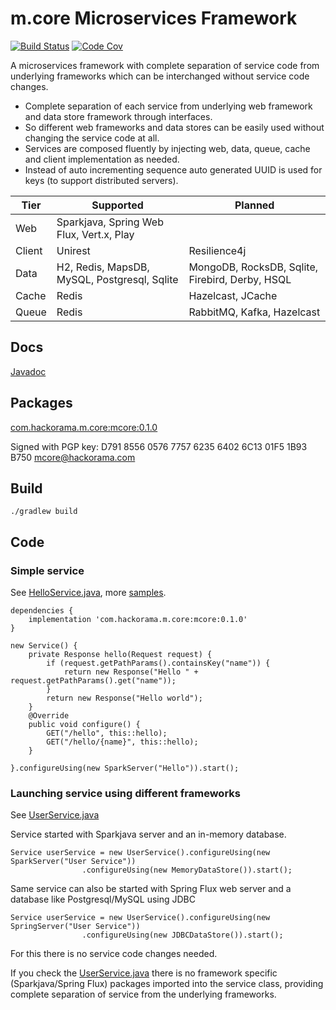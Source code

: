 # m.core Microservices Framework

[![Build Status](https://travis-ci.org/hackorama/mcore.svg?branch=master)](https://travis-ci.org/hackorama/mcore)
[![Code Cov](https://codecov.io/gh/hackorama/mcore/branch/master/graph/badge.svg)](https://codecov.io/gh/hackorama/mcore)

A microservices framework with complete separation of service code from underlying frameworks which can be interchanged without service code changes.

- Complete separation of each service from underlying web framework and data store framework through interfaces.
- So different web frameworks and data stores can be easily used without changing the service code at all.
- Services are composed fluently by injecting web, data, queue, cache and client implementation as needed.
- Instead of auto incrementing sequence auto generated UUID is used for keys (to support distributed servers).

| Tier | Supported | Planned |
| --- | --- | --- |
| Web | Sparkjava, Spring Web Flux, Vert.x, Play |  |
| Client | Unirest | Resilience4j |
| Data | H2, Redis, MapsDB, MySQL, Postgresql, Sqlite | MongoDB, RocksDB, Sqlite, Firebird, Derby, HSQL |
| Cache | Redis | Hazelcast, JCache |
| Queue | Redis | RabbitMQ, Kafka, Hazelcast |

## Docs

[Javadoc](https://www.javadoc.io/doc/com.hackorama.m.core/mcore/0.1.0)

## Packages

[com.hackorama.m.core:mcore:0.1.0](https://search.maven.org/artifact/com.hackorama.m.core/mcore/0.1.0/jar)

Signed with PGP key: D791 8556 0576 7757 6235 6402 6C13 01F5 1B93 B750 mcore@hackorama.com

## Build

`./gradlew build`

## Code

### Simple service

See [HelloService.java](samples/src/main/java/m/core/samples/HelloService.java), more [samples](samples/src/main/java/m/core/samples).

```
dependencies {
    implementation 'com.hackorama.m.core:mcore:0.1.0'
}
```

```
new Service() {
    private Response hello(Request request) {
        if (request.getPathParams().containsKey("name")) {
            return new Response("Hello " + request.getPathParams().get("name"));
        }
        return new Response("Hello world");
    }
    @Override
    public void configure() {
        GET("/hello", this::hello);
        GET("/hello/{name}", this::hello);
    }

}.configureUsing(new SparkServer("Hello")).start();
```

### Launching service using different frameworks

See [UserService.java](samples/src/main/java/m/core/samples/UserService.java)

Service started with Sparkjava server and an in-memory database.

```
Service userService = new UserService().configureUsing(new SparkServer("User Service"))
                .configureUsing(new MemoryDataStore()).start();
```

Same service can also be started with Spring Flux web server and a database like Postgresql/MySQL using JDBC

```
Service userService = new UserService().configureUsing(new SpringServer("User Service"))
                .configureUsing(new JDBCDataStore()).start();
```

For this there is no service code changes needed.

If you check the [UserService.java](samples/src/main/java/m/core/samples/UserService.java) there is no framework specific (Sparkjava/Spring Flux) packages imported into the service class, providing complete separation of service from the underlying frameworks.



